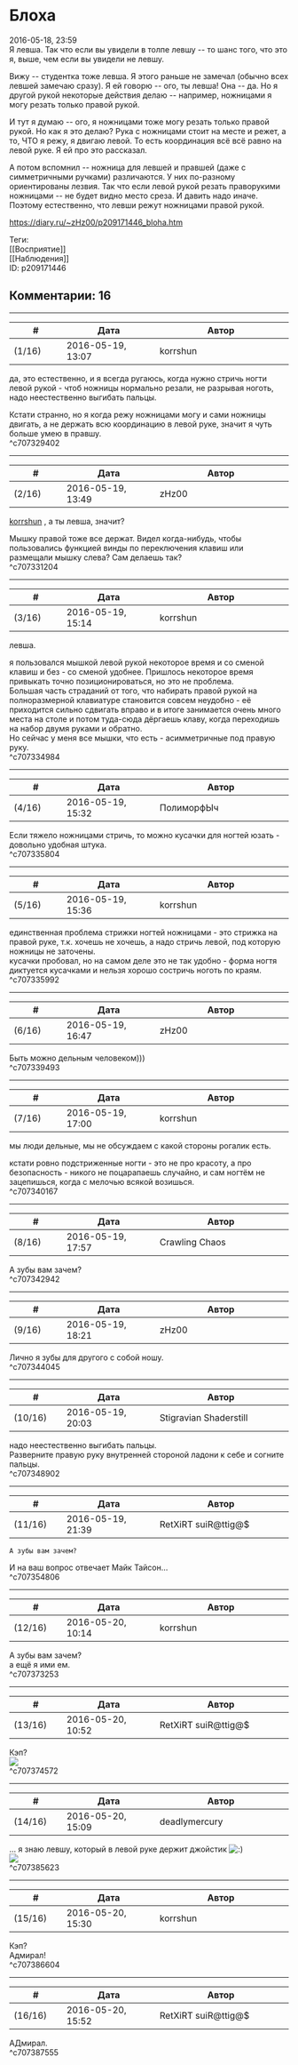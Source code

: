 Блоха
=====

  
2016-05-18, 23:59  
 Я левша. Так что если вы увидели в толпе левшу -- то шанс того, что это я, выше, чем если вы увидели не левшу.   
   
 Вижу -- студентка тоже левша. Я этого раньше не замечал (обычно всех левшей замечаю сразу). Я ей говорю -- ого, ты левша! Она -- да. Но я другой рукой некоторые действия делаю -- например, ножницами я могу резать только правой рукой.   
   
 И тут я думаю -- ого, я ножницами тоже могу резать только правой рукой. Но как я это делаю? Рука с ножницами стоит на месте и режет, а то, ЧТО я режу, я двигаю левой. То есть координация всё всё равно на левой руке. Я ей про это рассказал.   
   
 А потом вспомнил -- ножница для левшей и правшей (даже с симметричными ручками) различаются. У них по-разному ориентированы лезвия. Так что если левой рукой резать праворукими ножницами -- не будет видно место среза. И давить надо иначе. Поэтому естественно, что левши режут ножницами правой рукой.   
  
<https://diary.ru/~zHz00/p209171446_bloha.htm>  
  
Теги:  
[[Восприятие]]  
[[Наблюдения]]  
ID: p209171446  


Комментарии: 16
---------------

  


---



|         #         |              Дата              |                     Автор                     |           ID           |
| --- | --- | --- | --- |
| (1/16) | 2016-05-19, 13:07 | korrshun | c707329402 |

  
 да, это естественно, и я всегда ругаюсь, когда нужно стричь ногти левой рукой - чтоб ножницы нормально резали, не разрывая ноготь, надо неестественно выгибать пальцы.   
   
 Кстати странно, но я когда режу ножницами могу и сами ножницы двигать, а не держать всю координацию в левой руке, значит я чуть больше умею в правшу.   
 ^c707329402

---



|         #         |              Дата              |                     Автор                     |           ID           |
| --- | --- | --- | --- |
| (2/16) | 2016-05-19, 13:49 | zHz00 | c707331204 |

  
  [korrshun](http://Igel-kun.diary.ru "kimi wo shiranai monogatari")  , а ты левша, значит?   
   
 Мышку правой тоже все держат. Видел когда-нибудь, чтобы пользовались функцией винды по переключения клавиш или размещали мышку слева? Сам делаешь так?   
 ^c707331204

---



|         #         |              Дата              |                     Автор                     |           ID           |
| --- | --- | --- | --- |
| (3/16) | 2016-05-19, 15:14 | korrshun | c707334984 |

  
 левша.   
   
 я пользовался мышкой левой рукой некоторое время и со сменой клавиш и без - со сменой удобнее. Пришлось некоторое время привыкать точно позиционироваться, но это не проблема.   
 Большая часть страданий от того, что набирать правой рукой на полноразмерной клавиатуре становится совсем неудобно - её приходится сильно сдвигать вправо и в итоге занимается очень много места на столе и потом туда-сюда дёргаешь клаву, когда переходишь на набор двумя руками и обратно.   
 Но сейчас у меня все мышки, что есть - асимметричные под правую руку.   
 ^c707334984

---



|         #         |              Дата              |                     Автор                     |           ID           |
| --- | --- | --- | --- |
| (4/16) | 2016-05-19, 15:32 | ПолиморфЫч | c707335804 |

  
 Если тяжело ножницами стричь, то можно кусачки для ногтей юзать - довольно удобная штука.   
 ^c707335804

---



|         #         |              Дата              |                     Автор                     |           ID           |
| --- | --- | --- | --- |
| (5/16) | 2016-05-19, 15:36 | korrshun | c707335992 |

  
 единственная проблема стрижки ногтей ножницами - это стрижка на правой руке, т.к. хочешь не хочешь, а надо стричь левой, под которую ножницы не заточены.   
 кусачки пробовал, но на самом деле это не так удобно - форма ногтя диктуется кусачками и нельзя хорошо состричь ноготь по краям.   
 ^c707335992

---



|         #         |              Дата              |                     Автор                     |           ID           |
| --- | --- | --- | --- |
| (6/16) | 2016-05-19, 16:47 | zHz00 | c707339493 |

  
 Быть можно дельным человеком)))   
 ^c707339493

---



|         #         |              Дата              |                     Автор                     |           ID           |
| --- | --- | --- | --- |
| (7/16) | 2016-05-19, 17:00 | korrshun | c707340167 |

  
 мы люди дельные, мы не обсуждаем с какой стороны рогалик есть.   
   
 кстати ровно подстриженные ногти - это не про красоту, а про безопасность - никого не поцарапаешь случайно, и сам ногтём не зацепишься, когда с мелочью всякой возишься.   
 ^c707340167

---



|         #         |              Дата              |                     Автор                     |           ID           |
| --- | --- | --- | --- |
| (8/16) | 2016-05-19, 17:57 | Crawling Chaos | c707342942 |

  
 А зубы вам зачем?   
 ^c707342942

---



|         #         |              Дата              |                     Автор                     |           ID           |
| --- | --- | --- | --- |
| (9/16) | 2016-05-19, 18:21 | zHz00 | c707344045 |

  
 Лично я зубы для другого с собой ношу.   
 ^c707344045

---



|         #         |              Дата              |                     Автор                     |           ID           |
| --- | --- | --- | --- |
| (10/16) | 2016-05-19, 20:03 | Stigravian Shaderstill | c707348902 |

  
  надо неестественно выгибать пальцы.    
 Разверните правую руку внутренней стороной ладони к себе и согните пальцы.   
 ^c707348902

---



|         #         |              Дата              |                     Автор                     |           ID           |
| --- | --- | --- | --- |
| (11/16) | 2016-05-19, 21:39 | RetXiRT suiR@ttig@$ | c707354806 |

  
    А зубы вам зачем?    
 И на ваш вопрос отвечает Майк Тайсон…    
 ^c707354806

---



|         #         |              Дата              |                     Автор                     |           ID           |
| --- | --- | --- | --- |
| (12/16) | 2016-05-20, 10:14 | korrshun | c707373253 |

  
  А зубы вам зачем?    
 а ещё я ими ем.   
 ^c707373253

---



|         #         |              Дата              |                     Автор                     |           ID           |
| --- | --- | --- | --- |
| (13/16) | 2016-05-20, 10:52 | RetXiRT suiR@ttig@$ | c707374572 |

  
  Кэп?   
 ![](pics/77226554.jpg)    
 ^c707374572

---



|         #         |              Дата              |                     Автор                     |           ID           |
| --- | --- | --- | --- |
| (14/16) | 2016-05-20, 15:09 | deadlymercury | c707385623 |

  
 ... я знаю левшу, который в левой руке держит джойстик ![:)](pics/3.gif)   
 ![](pics/-D0-B3-D0-B8-D1-84-D0-BA-D0-B8--D0-B1-D0-BE-D0-B5-D0-B2-D1-8B-D0-B5--D0-B8-D1-81-D0-BA-D1-83-D1-81-D1-81-D1-82-D0-B2-D0-B0-1874153.png)   
 ^c707385623

---



|         #         |              Дата              |                     Автор                     |           ID           |
| --- | --- | --- | --- |
| (15/16) | 2016-05-20, 15:30 | korrshun | c707386604 |

  
  Кэп?    
 Адмирал!   
 ^c707386604

---



|         #         |              Дата              |                     Автор                     |           ID           |
| --- | --- | --- | --- |
| (16/16) | 2016-05-20, 15:52 | RetXiRT suiR@ttig@$ | c707387555 |

  
  АДмирал.    
 ^c707387555